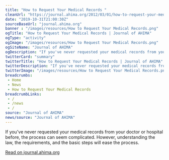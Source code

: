 ```yaml
--- 
title: "How to Request Your Medical Records "
cleanUrl: "https://journal.ahima.org/2012/03/01/how-to-request-your-medical-records/"
date: "2019-10-31T21:00:30Z"
sourceBaseUrl: "journal.ahima.org"
banner : "/images/resources/How to Request Your Medical Records.png"
ogTitle: "How to Request Your Medical Records | Journal of AHIMA"
ogType: "activity"
ogImage: "/images/resources/How to Request Your Medical Records.png"
ogSiteName: "Journal of AHIMA"
ogDescription: "If you've never requested your medical records from your doctor or hospital before, the process can seem complicated. However, understanding the law, the requirements, and the basic steps will ease the process."
twitterCard: "summary"
twitterTitle: "How to Request Your Medical Records | Journal of AHIMA"
twitterDescription: "If you've never requested your medical records from your doctor or hospital before, the process can seem complicated. However, understanding the law, the requirements, and the basic steps will ease the process."
twitterImage: "/images/resources/How to Request Your Medical Records.png"
breadcrumbs:
 - Home
 - News
 - How to Request Your Medical Records
breadcrumbLinks:
 - / 
 - /news
 - / 
source: "Journal of AHIMA"
news/source: "Journal of AHIMA"
---
```

If you've never requested your medical records from your doctor or hospital before, the process can seem complicated. However, understanding the law, the requirements, and the basic steps will ease the process.  
  
[Read on journal.ahima.org](https://journal.ahima.org/2012/03/01/how-to-request-your-medical-records/)
